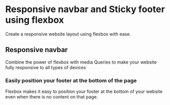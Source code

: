 # Responsive navbar and Sticky footer using flexbox
Create a responsive website layout using flexbox with ease.

## Responsive navbar
Combine the power of flexbox with media Queries to make your website fully responsive to all types of devices

### Easily position your footer at the bottom of the page
Flexbox makes it easy to position your footer at the bottom of your website even when there is no content on that page.
